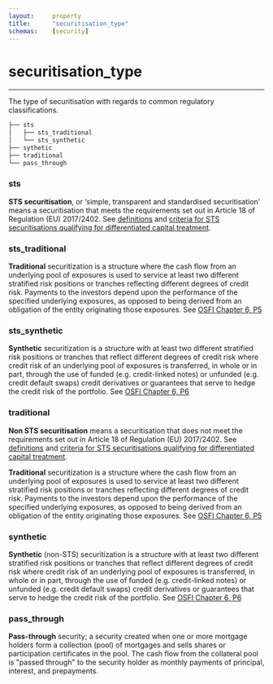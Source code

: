 ```yaml
---
layout:     property
title:      "securitisation_type"
schemas:    [security]
---
```


# securitisation_type

---

The type of securitisation with regards to common regulatory classifications.

```bash
├── sts
│   ├── sts_traditional
│   └── sts_synthetic
├── sythetic
├── traditional
└── pass_through

```

### sts
**STS securitisation**, or ‘simple, transparent and standardised securitisation’ means a securitisation that meets the requirements set out in Article 18 of Regulation (EU) 2017/2402. See [definitions](https://www.eba.europa.eu/regulation-and-policy/single-rulebook/interactive-single-rulebook/101073) and [criteria for STS securitisations qualifying for differentiated capital treatment](https://www.eba.europa.eu/regulation-and-policy/single-rulebook/interactive-single-rulebook/101074).

### sts_traditional
**Traditional** securitization is a structure where the cash flow from an underlying pool of exposures is used to service at least two different stratified risk positions or tranches reflecting different degrees of credit risk. Payments to the investors depend upon the performance of the specified underlying exposures, as opposed to being derived from an obligation of the entity originating those exposures.
See [OSFI Chapter 6, P5](https://www.osfi-bsif.gc.ca/Eng/fi-if/rg-ro/gdn-ort/gl-ld/Pages/CAR22_chpt6.aspx#ToC6.6.5)

### sts_synthetic
**Synthetic** securitization is a structure with at least two different stratified risk positions or tranches that reflect different degrees of credit risk where credit risk of an underlying pool of exposures is transferred, in whole or in part, through the use of funded (e.g. credit-linked notes) or unfunded (e.g. credit default swaps) credit derivatives or guarantees that serve to hedge the credit risk of the portfolio. 
See [OSFI Chapter 6, P6](https://www.osfi-bsif.gc.ca/Eng/fi-if/rg-ro/gdn-ort/gl-ld/Pages/CAR22_chpt6.aspx#ToC6.6.5)

### traditional
**Non STS securitisation** means a securitisation that does not meet the requirements set out in Article 18 of Regulation (EU) 2017/2402. See [definitions](https://www.eba.europa.eu/regulation-and-policy/single-rulebook/interactive-single-rulebook/101073) and [criteria for STS securitisations qualifying for differentiated capital treatment](https://www.eba.europa.eu/regulation-and-policy/single-rulebook/interactive-single-rulebook/101074).

**Traditional** securitization is a structure where the cash flow from an underlying pool of exposures is used to service at least two different stratified risk positions or tranches reflecting different degrees of credit risk. Payments to the investors depend upon the performance of the specified underlying exposures, as opposed to being derived from an obligation of the entity originating those exposures.
See [OSFI Chapter 6, P5](https://www.osfi-bsif.gc.ca/Eng/fi-if/rg-ro/gdn-ort/gl-ld/Pages/CAR22_chpt6.aspx#ToC6.6.5)

### synthetic
**Synthetic** (non-STS) securitization is a structure with at least two different stratified risk positions or tranches that reflect different degrees of credit risk where credit risk of an underlying pool of exposures is transferred, in whole or in part, through the use of funded (e.g. credit-linked notes) or unfunded (e.g. credit default swaps) credit derivatives or guarantees that serve to hedge the credit risk of the portfolio. 
See [OSFI Chapter 6, P6](https://www.osfi-bsif.gc.ca/Eng/fi-if/rg-ro/gdn-ort/gl-ld/Pages/CAR22_chpt6.aspx#ToC6.6.5)

### pass_through
**Pass-through** security; a security created when one or more mortgage holders form a collection (pool) of mortgages and sells shares or participation certificates in the pool. The cash flow from the collateral pool is "passed through" to the security holder as monthly payments of principal, interest, and prepayments.
